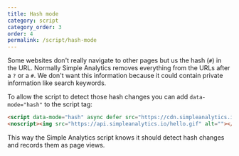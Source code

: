 ```yaml
---
title: Hash mode
category: script
category_order: 3
order: 4
permalink: /script/hash-mode
---
```


Some websites don't really navigate to other pages but us the hash (`#`) in the URL. Normally Simple Analytics removes everything from the URLs after a `?` or a `#`. We don't want this information because it could contain private information like search keywords.

To allow the script to detect those hash changes you can add `data-mode="hash"` to the script tag:

```html
<script data-mode="hash" async defer src="https://cdn.simpleanalytics.io/hello.js"></script>
<noscript><img src="https://api.simpleanalytics.io/hello.gif" alt=""></noscript>
```

This way the Simple Analytics script knows it should detect hash changes and records them as page views.
